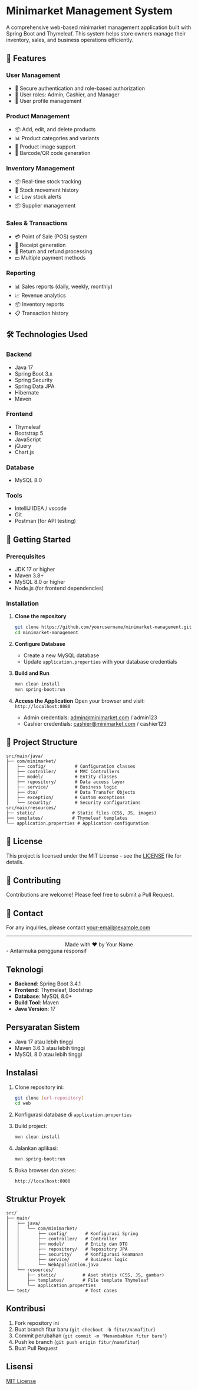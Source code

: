 # Minimarket Management System

A comprehensive web-based minimarket management application built with Spring Boot and Thymeleaf. This system helps store owners manage their inventory, sales, and business operations efficiently.

## 🚀 Features

### User Management
- 🔐 Secure authentication and role-based authorization
- 👥 User roles: Admin, Cashier, and Manager
- 👤 User profile management

### Product Management
- 📦 Add, edit, and delete products
- 📊 Product categories and variants
- 📸 Product image support
- 📝 Barcode/QR code generation

### Inventory Management
- 📦 Real-time stock tracking
- 🔄 Stock movement history
- 📈 Low stock alerts
- 📦 Supplier management

### Sales & Transactions
- 💳 Point of Sale (POS) system
- 🧾 Receipt generation
- 🔄 Return and refund processing
- 💵 Multiple payment methods

### Reporting
- 📊 Sales reports (daily, weekly, monthly)
- 📈 Revenue analytics
- 📦 Inventory reports
- 📋 Transaction history

## 🛠️ Technologies Used

### Backend
- Java 17
- Spring Boot 3.x
- Spring Security
- Spring Data JPA
- Hibernate
- Maven

### Frontend
- Thymeleaf
- Bootstrap 5
- JavaScript
- jQuery
- Chart.js

### Database
- MySQL 8.0

### Tools
- IntelliJ IDEA / vscode
- Git
- Postman (for API testing)

## 🚀 Getting Started

### Prerequisites
- JDK 17 or higher
- Maven 3.8+
- MySQL 8.0 or higher
- Node.js (for frontend dependencies)

### Installation

1. **Clone the repository**
   ```bash
   git clone https://github.com/yourusername/minimarket-management.git
   cd minimarket-management
   ```

2. **Configure Database**
   - Create a new MySQL database
   - Update `application.properties` with your database credentials

3. **Build and Run**
   ```bash
   mvn clean install
   mvn spring-boot:run
   ```

4. **Access the Application**
   Open your browser and visit: `http://localhost:8080`
   - Admin credentials: admin@minimarket.com / admin123
   - Cashier credentials: cashier@minimarket.com / cashier123

## 📂 Project Structure

```
src/main/java/
├── com/minimarket/
│   ├── config/           # Configuration classes
│   ├── controller/       # MVC Controllers
│   ├── model/            # Entity classes
│   ├── repository/       # Data access layer
│   ├── service/          # Business logic
│   ├── dto/              # Data Transfer Objects
│   ├── exception/        # Custom exceptions
│   └── security/         # Security configurations
src/main/resources/
├── static/              # Static files (CSS, JS, images)
├── templates/           # Thymeleaf templates
└── application.properties # Application configuration
```

## 📝 License

This project is licensed under the MIT License - see the [LICENSE](LICENSE) file for details.

## 🤝 Contributing

Contributions are welcome! Please feel free to submit a Pull Request.

## 📧 Contact

For any inquiries, please contact [your-email@example.com](mailto:your-email@example.com)

---

<div align="center">
  Made with ❤️ by Your Name
</div>
- Antarmuka pengguna responsif

## Teknologi

- **Backend**: Spring Boot 3.4.1
- **Frontend**: Thymeleaf, Bootstrap
- **Database**: MySQL 8.0+
- **Build Tool**: Maven
- **Java Version**: 17

## Persyaratan Sistem

- Java 17 atau lebih tinggi
- Maven 3.6.3 atau lebih tinggi
- MySQL 8.0 atau lebih tinggi

## Instalasi

1. Clone repository ini:
   ```bash
   git clone [url-repository]
   cd web
   ```

2. Konfigurasi database di `application.properties`

3. Build project:
   ```bash
   mvn clean install
   ```

4. Jalankan aplikasi:
   ```bash
   mvn spring-boot:run
   ```

5. Buka browser dan akses:
   ```
   http://localhost:8080
   ```

## Struktur Proyek

```
src/
├── main/
│   ├── java/
│   │   └── com/minimarket/
│   │       ├── config/       # Konfigurasi Spring
│   │       ├── controller/   # Controller
│   │       ├── model/        # Entity dan DTO
│   │       ├── repository/   # Repository JPA
│   │       ├── security/     # Konfigurasi keamanan
│   │       ├── service/      # Business logic
│   │       └── WebApplication.java
│   └── resources/
│       ├── static/          # Aset statis (CSS, JS, gambar)
│       ├── templates/       # File template Thymeleaf
│       └── application.properties
└── test/                     # Test cases
```

## Kontribusi

1. Fork repository ini
2. Buat branch fitur baru (`git checkout -b fitur/namafitur`)
3. Commit perubahan (`git commit -m 'Menambahkan fitur baru'`)
4. Push ke branch (`git push origin fitur/namafitur`)
5. Buat Pull Request

## Lisensi

[MIT License](LICENSE)
